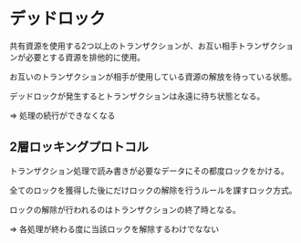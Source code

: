 # デッドロック

共有資源を使用する2つ以上のトランザクションが、お互い相手トランザクションが必要とする資源を排他的に使用。

お互いのトランザクションが相手が使用している資源の解放を待っている状態。

デッドロックが発生するとトランザクションは永遠に待ち状態となる。

=> 処理の続行ができなくなる

## 2層ロッキングプロトコル

トランザクション処理で読み書きが必要なデータにその都度ロックをかける。

全てのロックを獲得した後にだけロックの解除を行うルールを課すロック方式。

ロックの解除が行われるのはトランザクションの終了時となる。

=> 各処理が終わる度に当該ロックを解除するわけでなない

